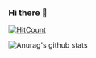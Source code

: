 ### Hi there 👋

<!--
**samas69420/samas69420** is a ✨ _special_ ✨ repository because its `README.md` (this file) appears on your GitHub profile.

Here are some ideas to get you started:

- 🔭 I’m currently working on ...
- 🌱 I’m currently learning ...
- 👯 I’m looking to collaborate on ...
- 🤔 I’m looking for help with ...
- 💬 Ask me about ...
- 📫 How to reach me: ...
- 😄 Pronouns: ...
- ⚡ Fun fact: ...
-->

[![HitCount](http://hits.dwyl.com/samas69420/samas69420.svg)](http://hits.dwyl.com/samas69420/samas69420)


![Anurag's github stats](https://github-readme-stats.vercel.app/api?username=samas69420&show_icons=true&count_private=true&theme=radical)
